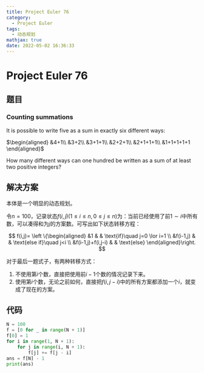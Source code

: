 ```yaml
---
title: Project Euler 76
category:
  - Project Euler
tags:
  - 动态规划
mathjax: true
date: 2022-05-02 16:36:33
---
```


<escape><!-- more --></escape>

# Project Euler 76

## 题目

### Counting summations

It is possible to write five as a sum in exactly six different ways:

$\begin{aligned}
&4+1\\
&3+2\\
&3+1+1\\
&2+2+1\\
&2+1+1+1\\
&1+1+1+1+1
\end{aligned}$

How many different ways can one hundred be written as a sum of at least two positive integers?

## 解决方案

本体是一个明显的动态规划。

令$n=100$，记录状态$f(i,j)(1\leq i\leq n,0\leq j\leq n)$为：当前已经使用了前$1\sim i$中所有数，可以凑得和为$j$的方案数。可写出如下状态转移方程：

$$
f(i,j)=
\left \{\begin{aligned}
  &1  & & \text{if}\quad j=0 \lor i=1 \\
  &f(i-1,j)  & & \text{else if}\quad j<i \\
  &f(i-1,j)+f(i,j-i) & & \text{else}
\end{aligned}\right.
$$

对于最后一题式子，有两种转移方式：

1. 不使用第$i$个数，直接把使用前$i-1$个数的情况记录下来。
2. 使用第$i$个数，无论之前如何，直接把$f(i,j-i)$中的所有方案都添加一个$i$，就变成了现在的方案。

## 代码

```py
N = 100
f = [0 for _ in range(N + 1)]
f[0] = 1
for i in range(1, N + 1):
    for j in range(i, N + 1):
        f[j] += f[j - i]
ans = f[N] - 1
print(ans)

```
